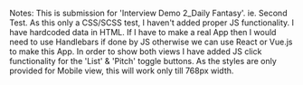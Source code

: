 Notes:
This is submission for 'Interview Demo 2_Daily Fantasy'. ie. Second Test.
As this only a CSS/SCSS test, I haven't added proper JS functionality. I have hardcoded data in HTML. If I have to make a real App then I would need to use Handlebars if done by JS otherwise we can use React or Vue.js to make this App.
In order to show both views I have added JS click functionality for the 'List' & 'Pitch' toggle buttons.
As the styles are only provided for Mobile view, this will work only till 768px width.
